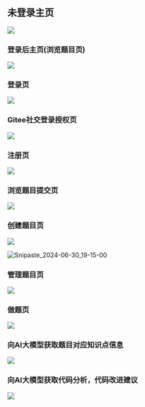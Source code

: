 ## 未登录主页

![](.\images\2024\Snipaste_2024-06-30_19-08-37.png)



### 登录后主页(浏览题目页)

![](.\images\2024\Snipaste_2024-06-30_19-12-59.png)



### 登录页

![](.\images\2024\Snipaste_2024-06-30_19-10-25.png)



### Gitee社交登录授权页

![](.\images\2024\Snipaste_2024-06-30_19-11-01.png)





### 注册页

![](.\images\2024\Snipaste_2024-06-30_19-12-11.png)





### 浏览题目提交页

![](.\images\2024\Snipaste_2024-06-30_19-14-22.png)





### 创建题目页

![](.\images\2024\Snipaste_2024-06-30_19-14-52.png)

![Snipaste_2024-06-30_19-15-00](.\images\2024\Snipaste_2024-06-30_19-15-00.png)



### 管理题目页

![](.\images\2024\Snipaste_2024-06-30_19-15-39.png)



### 做题页

![](.\images\2024\Snipaste_2024-06-30_19-18-05.png)



### 向AI大模型获取题目对应知识点信息

![](.\images\2024\Snipaste_2024-06-30_19-20-33.png)



### 向AI大模型获取代码分析，代码改进建议

![](.\images\2024\Snipaste_2024-06-30_19-23-00.png)



